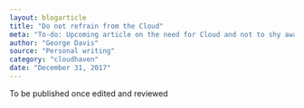 ```yaml
---
layout: blogarticle
title: "Do not refrain from the Cloud"
meta: "To-do: Upcoming article on the need for Cloud and not to shy away from it."
author: "George Davis"
source: "Personal writing"
category: "cloudhaven"
date: "December 31, 2017"
---
```


To be published once edited and reviewed